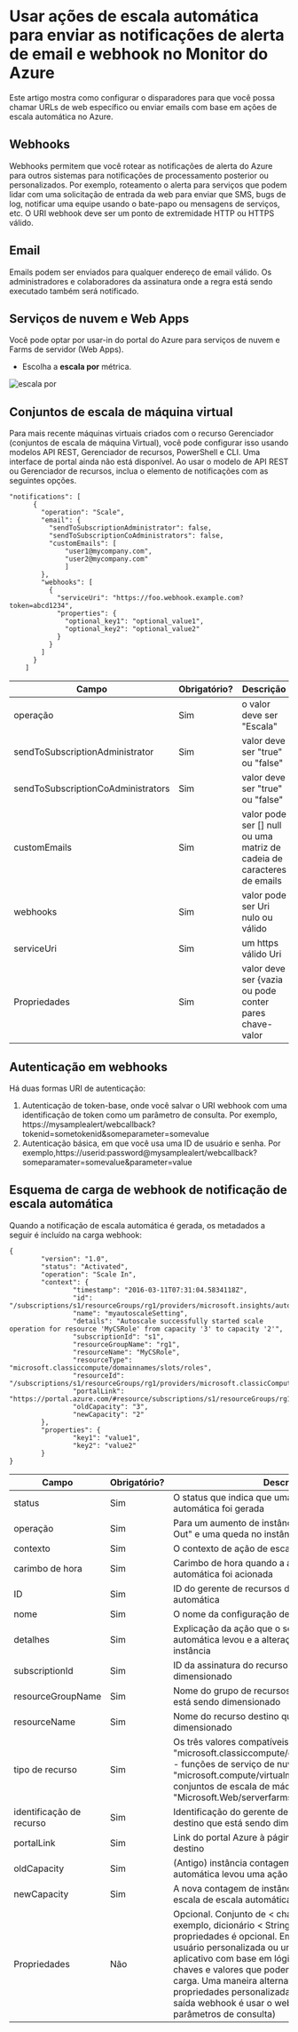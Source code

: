 <properties
    pageTitle="Use ações de escala automática para enviar email e webhook notificações de alerta. | Microsoft Azure"
    description="Veja como usar ações de escala automática para chamar URLs web ou enviar notificações por email no Monitor do Azure. "
    authors="kamathashwin"
    manager="carolz"
    editor=""
    services="monitoring-and-diagnostics"
    documentationCenter="monitoring-and-diagnostics"/>

<tags
    ms.service="monitoring-and-diagnostics"
    ms.workload="na"
    ms.tgt_pltfrm="na"
    ms.devlang="na"
    ms.topic="article"
    ms.date="07/19/2016"
    ms.author="ashwink"/>

# <a name="use-autoscale-actions-to-send-email-and-webhook-alert-notifications-in-azure-monitor"></a>Usar ações de escala automática para enviar as notificações de alerta de email e webhook no Monitor do Azure

Este artigo mostra como configurar o disparadores para que você possa chamar URLs de web específico ou enviar emails com base em ações de escala automática no Azure.  

## <a name="webhooks"></a>Webhooks
Webhooks permitem que você rotear as notificações de alerta do Azure para outros sistemas para notificações de processamento posterior ou personalizados. Por exemplo, roteamento o alerta para serviços que podem lidar com uma solicitação de entrada da web para enviar que SMS, bugs de log, notificar uma equipe usando o bate-papo ou mensagens de serviços, etc. O URI webhook deve ser um ponto de extremidade HTTP ou HTTPS válido.

## <a name="email"></a>Email
Emails podem ser enviados para qualquer endereço de email válido. Os administradores e colaboradores da assinatura onde a regra está sendo executado também será notificado.


## <a name="cloud-services-and-web-apps"></a>Serviços de nuvem e Web Apps
Você pode optar por usar-in do portal do Azure para serviços de nuvem e Farms de servidor (Web Apps).

- Escolha a **escala por** métrica.

![escala por](./media/insights-autoscale-to-webhook-email/insights-autoscale-scale-by.png)

## <a name="virtual-machine-scale-sets"></a>Conjuntos de escala de máquina virtual
Para mais recente máquinas virtuais criados com o recurso Gerenciador (conjuntos de escala de máquina Virtual), você pode configurar isso usando modelos API REST, Gerenciador de recursos, PowerShell e CLI. Uma interface de portal ainda não está disponível.
Ao usar o modelo de API REST ou Gerenciador de recursos, inclua o elemento de notificações com as seguintes opções.

```
"notifications": [
      {
        "operation": "Scale",
        "email": {
          "sendToSubscriptionAdministrator": false,
          "sendToSubscriptionCoAdministrators": false,
          "customEmails": [
              "user1@mycompany.com",
              "user2@mycompany.com"
              ]
        },
        "webhooks": [
          {
            "serviceUri": "https://foo.webhook.example.com?token=abcd1234",
            "properties": {
              "optional_key1": "optional_value1",
              "optional_key2": "optional_value2"
            }
          }
        ]
      }
    ]
```
|Campo                              |Obrigatório? |Descrição|
|---                                |---        |---|
|operação                          |Sim        |o valor deve ser "Escala"|
|sendToSubscriptionAdministrator    |Sim        |valor deve ser "true" ou "false"|
|sendToSubscriptionCoAdministrators |Sim        |valor deve ser "true" ou "false"|
|customEmails                       |Sim        |valor pode ser [] null ou uma matriz de cadeia de caracteres de emails|
|webhooks                           |Sim        |valor pode ser Uri nulo ou válido|
|serviceUri                         |Sim        |um https válido Uri|
|Propriedades                         |Sim        |valor deve ser {vazia ou pode conter pares chave-valor|


## <a name="authentication-in-webhooks"></a>Autenticação em webhooks
Há duas formas URI de autenticação:

1. Autenticação de token-base, onde você salvar o URI webhook com uma identificação de token como um parâmetro de consulta. Por exemplo, https://mysamplealert/webcallback?tokenid=sometokenid&someparameter=somevalue
2. Autenticação básica, em que você usa uma ID de usuário e senha. Por exemplo,https://userid:password@mysamplealert/webcallback?someparamater=somevalue&parameter=value

## <a name="autoscale-notification-webhook-payload-schema"></a>Esquema de carga de webhook de notificação de escala automática
Quando a notificação de escala automática é gerada, os metadados a seguir é incluído na carga webhook:

```
{
        "version": "1.0",
        "status": "Activated",
        "operation": "Scale In",
        "context": {
                "timestamp": "2016-03-11T07:31:04.5834118Z",
                "id": "/subscriptions/s1/resourceGroups/rg1/providers/microsoft.insights/autoscalesettings/myautoscaleSetting",
                "name": "myautoscaleSetting",
                "details": "Autoscale successfully started scale operation for resource 'MyCSRole' from capacity '3' to capacity '2'",
                "subscriptionId": "s1",
                "resourceGroupName": "rg1",
                "resourceName": "MyCSRole",
                "resourceType": "microsoft.classiccompute/domainnames/slots/roles",
                "resourceId": "/subscriptions/s1/resourceGroups/rg1/providers/microsoft.classicCompute/domainNames/myCloudService/slots/Production/roles/MyCSRole",
                "portalLink": "https://portal.azure.com/#resource/subscriptions/s1/resourceGroups/rg1/providers/microsoft.classicCompute/domainNames/myCloudService",
                "oldCapacity": "3",
                "newCapacity": "2"
        },
        "properties": {
                "key1": "value1",
                "key2": "value2"
        }
}
```


|Campo  |Obrigatório?|    Descrição|
|---|---|---|
|status |Sim    |O status que indica que uma ação de escala automática foi gerada|
|operação| Sim |Para um aumento de instâncias, ele será "Escala-Out" e uma queda no instâncias, será "Escala em"|
|contexto|   Sim |O contexto de ação de escala automática|
|carimbo de hora| Sim |Carimbo de hora quando a ação de escala automática foi acionada|
|ID |Sim|   ID do gerente de recursos da configuração de escala automática|
|nome   |Sim|   O nome da configuração de escala automática|
|detalhes|   Sim |Explicação da ação que o serviço de escala automática levou e a alteração na contagem instância|
|subscriptionId|    Sim |ID da assinatura do recurso destino que está sendo dimensionado|
|resourceGroupName| Sim|    Nome do grupo de recursos do recurso destino que está sendo dimensionado|
|resourceName   |Sim|   Nome do recurso destino que está sendo dimensionado|
|tipo de recurso   |Sim|   Os três valores compatíveis: "microsoft.classiccompute/domainnames/slots/roles" - funções de serviço de nuvem, "microsoft.compute/virtualmachinescalesets" - conjuntos de escala de máquina Virtual e "Microsoft.Web/serverfarms" - Web App|
|identificação de recurso |Sim|Identificação do gerente de recursos do recurso de destino que está sendo dimensionado|
|portalLink |Sim    |Link do portal Azure à página de resumo do recurso destino|
|oldCapacity|   Sim |(Antigo) instância contagem atual quando escala automática levou uma ação de escala|
|newCapacity|   Sim |A nova contagem de instância que o recurso de escala de escala automática|
|Propriedades|    Não| Opcional. Conjunto de < chave, valor > pares (por exemplo, dicionário < String, String >). O campo propriedades é opcional. Em uma interface de usuário personalizada ou um fluxo de trabalho de aplicativo com base em lógica, você pode inserir chaves e valores que podem ser passados usando a carga. Uma maneira alternativa para passar propriedades personalizadas para a chamada de saída webhook é usar o webhook URI próprio (como parâmetros de consulta)|
